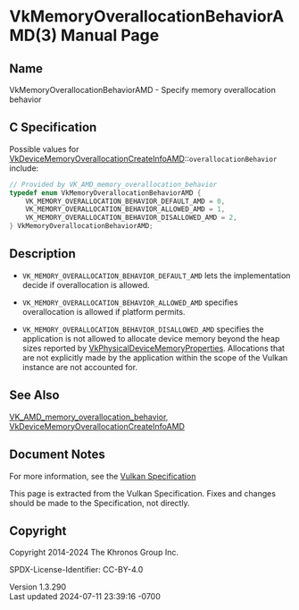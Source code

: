 # VkMemoryOverallocationBehaviorAMD(3) Manual Page

## Name

VkMemoryOverallocationBehaviorAMD - Specify memory overallocation
behavior



## <a href="#_c_specification" class="anchor"></a>C Specification

Possible values for
[VkDeviceMemoryOverallocationCreateInfoAMD](https://registry.khronos.org/vulkan/specs/1.3-extensions/man/html/VkDeviceMemoryOverallocationCreateInfoAMD.html)::`overallocationBehavior`
include:

``` c
// Provided by VK_AMD_memory_overallocation_behavior
typedef enum VkMemoryOverallocationBehaviorAMD {
    VK_MEMORY_OVERALLOCATION_BEHAVIOR_DEFAULT_AMD = 0,
    VK_MEMORY_OVERALLOCATION_BEHAVIOR_ALLOWED_AMD = 1,
    VK_MEMORY_OVERALLOCATION_BEHAVIOR_DISALLOWED_AMD = 2,
} VkMemoryOverallocationBehaviorAMD;
```

## <a href="#_description" class="anchor"></a>Description

- `VK_MEMORY_OVERALLOCATION_BEHAVIOR_DEFAULT_AMD` lets the
  implementation decide if overallocation is allowed.

- `VK_MEMORY_OVERALLOCATION_BEHAVIOR_ALLOWED_AMD` specifies
  overallocation is allowed if platform permits.

- `VK_MEMORY_OVERALLOCATION_BEHAVIOR_DISALLOWED_AMD` specifies the
  application is not allowed to allocate device memory beyond the heap
  sizes reported by
  [VkPhysicalDeviceMemoryProperties](https://registry.khronos.org/vulkan/specs/1.3-extensions/man/html/VkPhysicalDeviceMemoryProperties.html).
  Allocations that are not explicitly made by the application within the
  scope of the Vulkan instance are not accounted for.

## <a href="#_see_also" class="anchor"></a>See Also

[VK_AMD_memory_overallocation_behavior](https://registry.khronos.org/vulkan/specs/1.3-extensions/man/html/VK_AMD_memory_overallocation_behavior.html),
[VkDeviceMemoryOverallocationCreateInfoAMD](https://registry.khronos.org/vulkan/specs/1.3-extensions/man/html/VkDeviceMemoryOverallocationCreateInfoAMD.html)

## <a href="#_document_notes" class="anchor"></a>Document Notes

For more information, see the <a
href="https://registry.khronos.org/vulkan/specs/1.3-extensions/html/vkspec.html#VkMemoryOverallocationBehaviorAMD"
target="_blank" rel="noopener">Vulkan Specification</a>

This page is extracted from the Vulkan Specification. Fixes and changes
should be made to the Specification, not directly.

## <a href="#_copyright" class="anchor"></a>Copyright

Copyright 2014-2024 The Khronos Group Inc.

SPDX-License-Identifier: CC-BY-4.0

Version 1.3.290  
Last updated 2024-07-11 23:39:16 -0700
